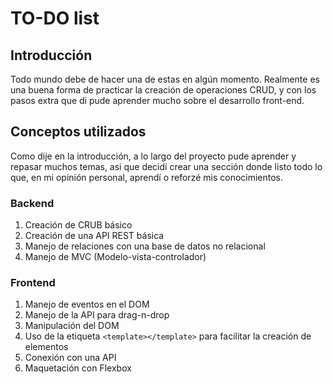 # TO-DO list

## Introducción
Todo mundo debe de hacer una de estas en algún momento. Realmente es una buena forma de practicar la creación de operaciones CRUD, y con los pasos extra que di pude aprender mucho sobre el desarrollo front-end.

## Conceptos utilizados

Como dije en la introducción, a lo largo del proyecto pude aprender y repasar muchos temas, asi que decidí crear una sección donde listo todo lo que, en mi opinión personal, aprendí o reforzé mis conocimientos.

### Backend

1. Creación de CRUB básico
2. Creación de una API REST básica
3. Manejo de relaciones con una base de datos no relacional
4. Manejo de MVC (Modelo-vista-controlador)

### Frontend

1. Manejo de eventos en el DOM
2. Manejo de la API para drag-n-drop
3. Manipulación del DOM
4. Uso de la etiqueta `<template></template>` para facilitar la creación de elementos
5. Conexión con una API
6. Maquetación con Flexbox


